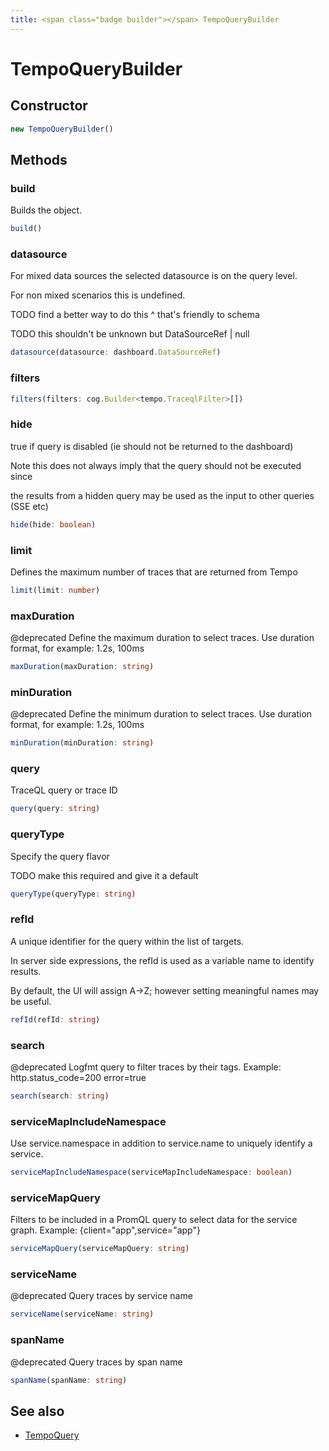 ```yaml
---
title: <span class="badge builder"></span> TempoQueryBuilder
---
```

# <span class="badge builder"></span> TempoQueryBuilder

## Constructor

```typescript
new TempoQueryBuilder()
```
## Methods

### <span class="badge object-method"></span> build

Builds the object.

```typescript
build()
```

### <span class="badge object-method"></span> datasource

For mixed data sources the selected datasource is on the query level.

For non mixed scenarios this is undefined.

TODO find a better way to do this ^ that's friendly to schema

TODO this shouldn't be unknown but DataSourceRef | null

```typescript
datasource(datasource: dashboard.DataSourceRef)
```

### <span class="badge object-method"></span> filters

```typescript
filters(filters: cog.Builder<tempo.TraceqlFilter>[])
```

### <span class="badge object-method"></span> hide

true if query is disabled (ie should not be returned to the dashboard)

Note this does not always imply that the query should not be executed since

the results from a hidden query may be used as the input to other queries (SSE etc)

```typescript
hide(hide: boolean)
```

### <span class="badge object-method"></span> limit

Defines the maximum number of traces that are returned from Tempo

```typescript
limit(limit: number)
```

### <span class="badge object-method"></span> maxDuration

@deprecated Define the maximum duration to select traces. Use duration format, for example: 1.2s, 100ms

```typescript
maxDuration(maxDuration: string)
```

### <span class="badge object-method"></span> minDuration

@deprecated Define the minimum duration to select traces. Use duration format, for example: 1.2s, 100ms

```typescript
minDuration(minDuration: string)
```

### <span class="badge object-method"></span> query

TraceQL query or trace ID

```typescript
query(query: string)
```

### <span class="badge object-method"></span> queryType

Specify the query flavor

TODO make this required and give it a default

```typescript
queryType(queryType: string)
```

### <span class="badge object-method"></span> refId

A unique identifier for the query within the list of targets.

In server side expressions, the refId is used as a variable name to identify results.

By default, the UI will assign A->Z; however setting meaningful names may be useful.

```typescript
refId(refId: string)
```

### <span class="badge object-method"></span> search

@deprecated Logfmt query to filter traces by their tags. Example: http.status_code=200 error=true

```typescript
search(search: string)
```

### <span class="badge object-method"></span> serviceMapIncludeNamespace

Use service.namespace in addition to service.name to uniquely identify a service.

```typescript
serviceMapIncludeNamespace(serviceMapIncludeNamespace: boolean)
```

### <span class="badge object-method"></span> serviceMapQuery

Filters to be included in a PromQL query to select data for the service graph. Example: {client="app",service="app"}

```typescript
serviceMapQuery(serviceMapQuery: string)
```

### <span class="badge object-method"></span> serviceName

@deprecated Query traces by service name

```typescript
serviceName(serviceName: string)
```

### <span class="badge object-method"></span> spanName

@deprecated Query traces by span name

```typescript
spanName(spanName: string)
```

## See also

 * <span class="badge object-type-interface"></span> [TempoQuery](./object-TempoQuery.md)
